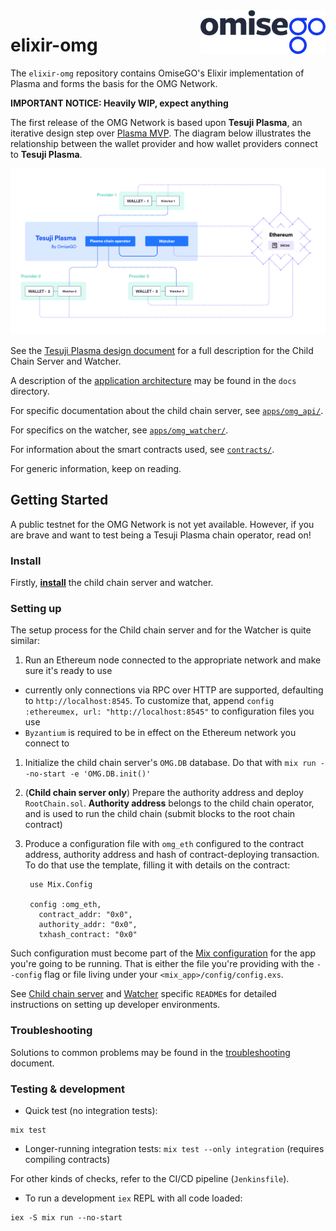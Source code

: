 <img src="assets/logo.png" align="right" />

# elixir-omg
The `elixir-omg` repository contains OmiseGO's Elixir implementation of Plasma and forms the basis for the OMG Network.

**IMPORTANT NOTICE: Heavily WIP, expect anything**

The first release of the OMG Network is based upon **Tesuji Plasma**, an iterative design step over [Plasma MVP](../plasma-mvp). The diagram below illustrates the relationship between the wallet provider and how wallet providers connect to **Tesuji Plasma**.

![eWallet server and OMG Network](assets/OMG-network-eWallet.jpg)

See the [Tesuji Plasma design document](docs/tesuji_blockchain_design.md) for a full description for the Child Chain Server and Watcher.

A description of the [application architecture](docs/architecture.md) may be found in the `docs` directory.

For specific documentation about the child chain server, see [`apps/omg_api/`](apps/omg_api).

For specifics on the watcher, see [`apps/omg_watcher/`](apps/omg_watcher).

For information about the smart contracts used, see [`contracts/`](contracts).

For generic information, keep on reading.

## Getting Started

A public testnet for the OMG Network is not yet available. However, if you are brave and want to test being a Tesuji Plasma chain operator, read on!

### Install
Firstly, **[install](docs/install.md)** the child chain server and watcher.

### Setting up
The setup process for the Child chain server and for the Watcher is quite similar:

1. Run an Ethereum node connected to the appropriate network and make sure it's ready to use
  - currently only connections via RPC over HTTP are supported, defaulting to `http://localhost:8545`.
  To customize that, append `config :ethereumex, url: "http://localhost:8545"` to configuration files you use
  - `Byzantium` is required to be in effect on the Ethereum network you connect to
1. Initialize the child chain server's `OMG.DB` database.
Do that with `mix run --no-start -e 'OMG.DB.init()'`
1. (**Child chain server only**) Prepare the authority address and deploy `RootChain.sol`.
**Authority address** belongs to the child chain operator, and is used to run the child chain (submit blocks to the root chain contract)
1. Produce a configuration file with `omg_eth` configured to the contract address, authority address and hash of contract-deploying transaction.
To do that use the template, filling it with details on the contract:

        use Mix.Config

        config :omg_eth,
          contract_addr: "0x0",
          authority_addr: "0x0",
          txhash_contract: "0x0"

Such configuration must become part of the [Mix configuration](https://hexdocs.pm/mix/Mix.Config.html) for the app you're going to be running.
That is either the file you're providing with the `--config` flag or file living under your `<mix_app>/config/config.exs`.

See [Child chain server](apps/omg_api) and [Watcher](apps/omg_watcher) specific `README`s for detailed instructions on setting up developer environments.

### Troubleshooting
Solutions to common problems may be found in the [troubleshooting](docs/troubleshooting.md) document.

### Testing & development

- Quick test (no integration tests):
```
mix test
```
- Longer-running integration tests: ```mix test --only integration``` (requires compiling contracts)

For other kinds of checks, refer to the CI/CD pipeline (`Jenkinsfile`).

- To run a development `iex` REPL with all code loaded:
```
iex -S mix run --no-start
```
